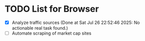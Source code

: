 # TODO List for Browser

- [x] Analyze traffic sources  (Done at Sat Jul 26 22:52:46 2025: No actionable real task found.)
- [ ] Automate scraping of market cap sites